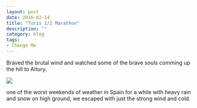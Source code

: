```yaml
---
layout: post
date: 2016-02-14
title: "Turis 1/2 Marathon"
description: ""
category: blog
tags:
- Change Me
---
```


Braved the brutal wind and watched some of the brave souls comming up the hill to Altury.

![](/images/2016/2016-02-14-turis-1-2-marathon.jpg)

one of the worst weekends of weather in Spain for a while with heavy rain and snow on high ground, we escaped with just the strong wind and cold.


